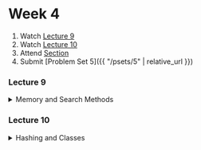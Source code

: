 # Week 4

1.  Watch [Lecture 9](#lecture9)
2.  Watch [Lecture 10](#lecture10)
3.  Attend [Section](https://www.youtube.com/embed/8I0BmT1ccuw)
4.  Submit [Problem Set 5]({{ "/psets/5" | relative_url }})

### Lecture 9
<details>
  <summary id="lecture9">Memory and Search Methods</summary>

<div>
    <br>
    <iframe width="664" height="498" src="https://www.youtube.com/embed/6wTuOMgTrU4?rel=0" frameborder="0" allow="accelerometer; autoplay; encrypted-media; gyroscope; picture-in-picture" allowfullscreen></iframe>
</div>

</details>

### Lecture 10
<details>
  <summary id="lecture10">Hashing and Classes</summary>

<div>
    <br>
    <iframe width="560" height="315" src="https://www.youtube.com/embed/pjLbxB9TXJs?rel=0" frameborder="0" allow="accelerometer; autoplay; encrypted-media; gyroscope; picture-in-picture" allowfullscreen></iframe>

    <ul>
        <li><a href="https://www.dropbox.com/s/dl/2omaxmjpk11trbt/lecture07.zip?dl=0">Source Code</a></li>
        <li><a href="https://archive.org/download/MIT6.00SCS11/MIT6_00SCS11_lec07_300k.mp4">Video</a></li>
    </ul>
</div>
  
</details>  



